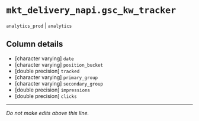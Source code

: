 # `mkt_delivery_napi.gsc_kw_tracker`
`analytics_prod` | `analytics`

## Column details
* [character varying] `date`
* [character varying] `position_bucket`
* [double precision] `tracked`
* [character varying] `primary_group`
* [character varying] `secondary_group`
* [double precision] `impressions`
* [double precision] `clicks`

-------------------------------------------------------------------------------
*Do not make edits above this line.*
